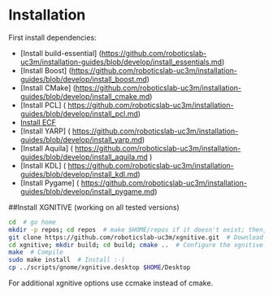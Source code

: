 # Installation 

First install dependencies:
- [Install build-essential] (https://github.com/roboticslab-uc3m/installation-guides/blob/develop/install_essentials.md)
- [Install Boost] (https://github.com/roboticslab-uc3m/installation-guides/blob/develop/install_boost.md)
- [Install CMake] (https://github.com/roboticslab-uc3m/installation-guides/blob/develop/install_cmake.md)
- [Install PCL] ( https://github.com/roboticslab-uc3m/installation-guides/blob/develop/install_pcl.md)
- [Install ECF](https://github.com/roboticslab-uc3m/installation-guides/blob/develop/install_ecf.md)
- [Install YARP] ( https://github.com/roboticslab-uc3m/installation-guides/blob/develop/install_yarp.md)
- [Install Aquila] ( https://github.com/roboticslab-uc3m/installation-guides/blob/develop/install_aquila.md )
- [Install KDL] ( https://github.com/roboticslab-uc3m/installation-guides/blob/develop/install_kdl.md)
- [Install Pygame] ( https://github.com/roboticslab-uc3m/installation-guides/blob/develop/install_pygame.md)

##Install XGNITIVE (working on all tested versions)

```bash
cd  # go home
mkdir -p repos; cd repos  # make $HOME/repos if it doesn't exist; then, enter it
git clone https://github.com/roboticslab-uc3m/xgnitive.git  # Download xgnitive software from the repository
cd xgnitive; mkdir build; cd build; cmake ..  # Configure the xgnitive software
make  # Compile
sudo make install  # Install :-)
cp ../scripts/gnome/xgnitive.desktop $HOME/Desktop
```
For additional xgnitive options use ccmake instead of cmake.
